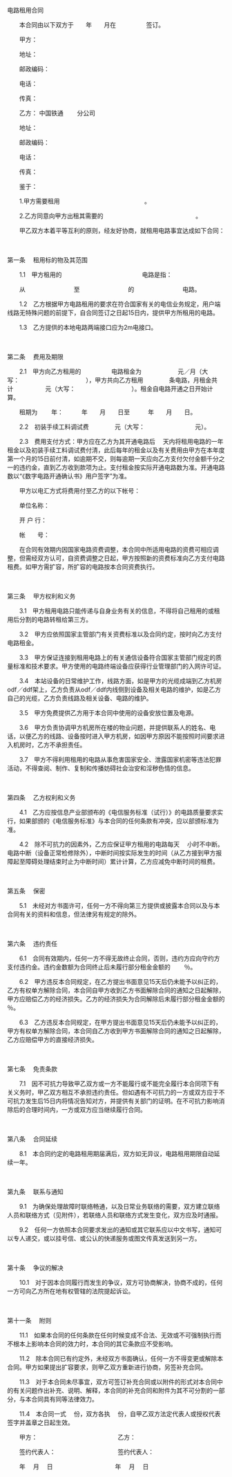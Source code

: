 



电路租用合同



 

　　本合同由以下双方于　　年　　月在　　　　　签订。　　

　　甲方：

　　地址：

　　邮政编码：

　　电话：

　　传真：　　

　　乙方： 中国铁通　　 分公司

　　地址：

　　邮政编码：

　　电话：

　　传真：　　

　　鉴于：

　　1.甲方需要租用　　　　　　　　　　　　　　。

　　2.乙方同意向甲方出租其需要的　　　　　　　　　　　　　　　 。

　　甲乙双方本着平等互利的原则，经友好协商，就租用电路事宜达成如下合同：

　　

第一条
　租用标的物及其范围

　　1.1　甲方租用的　　　　　　　　　　　　　 电路是指：

　　从　　　　　　　　至　　　　　　　　的　　　　　　　　电路。

　　1.2　乙方根据甲方电路租用的要求在符合国家有关的电信业务规定，用户端线路无特殊问题的前提下，自合同签订之日起15日内，提供甲方所租用的电路。

　　1.3　乙方提供的本地电路两端接口应为2m电接口。

　　

第二条
　费用及期限

　　2.1　甲方向乙方租用的　　　　　电路租金为　　　　　　元／月（大写：　　　　　　　　　　　），甲方共向乙方租用　　　　 条电路，月租金共　　计　　　　　 元（大写：　　　　　　　　　 ）。租金自电路开通之日开始计算。

　　租期为　　 年：　　　年　　月　　日至　　　年　　月　　日。

　　2.2　初装手续工料调试费　　　　 元（大写：　　　　　　　　 元）。

　　2.3　费用支付方式：甲方应在乙方为其开通电路后　 天内将租用电路的一年租金以及初装手续工料调试费付清，此后每年的租金以及有关费用由甲方在本年度第一个月的15日前付清，如逾期不交，则每逾期一天应向乙方支付欠付金额千分之一的违约金，直到乙方收到款项为止。支付租金按实际开通电路数为准。开通电路数以“《数字电路开通确认书》用户签字”为准。

　　甲方以电汇方式将费用付至乙方的以下帐号：

　　单位名称：

　　开 户 行：

　　帐　　号：

　　在合同有效期内因国家电路资费调整，本合同中所适用电路的资费可相应调整，但需经双方认可，自资费调整之日起，甲方按照新的资费标准向乙方支付电路租费。如甲方需扩容，所扩容的电路按本合同资费执行。

　　

第三条
　甲方权利和义务

　　3.1　甲方租用电路只能传递与自身业务有关的信息，不得将自己租用的或租用后分割的电路转租给第三方。

　　3.2　甲方应依照国家主管部门有关资费标准以及合同约定，按时向乙方支付电路租金。

　　3.3　甲方保证连接到租用电路上的有关通信设备符合国家主管部门规定的质量标准和技术要求。甲方使用的电路终端设备应获得行业管理部门的入网许可证。

　　3.4　本站设备的日常维护工作，线路方面，如是甲方的光缆成端到乙方机房odf／ddf架上，乙方负责从odf／ddf内线侧到设备及相关电路的维护，如是乙方自己的光缆，乙方负责线路及相关设备、电路的维护。

　　3.5　甲方免费提供乙方用于本合同中使用的设备安放位置及电源。

　　3.6　甲方负责协调甲方机房所在楼的物业问题，并提供联系人的姓名、电话，以便乙方的线路、设备按时进入甲方机房，如因甲方原因不能按照时间要求进入机房时，乙方不承担责任。

　　3.7　甲方不得利用租用的电路从事危害国家安全、泄露国家机密等违法犯罪活动，不得查阅、制作、复制和传播妨碍社会治安和淫秽色情的信息。

　　

第四条
　乙方权利和义务

　　4.1　乙方应按信息产业部颁布的《电信服务标准（试行）》的电路质量要求实行，如果部颁的《电信服务标准》与本合同的任何条款有冲突，应以部颁标准为准。

　　4.2　除不可抗力的因素外，乙方应保证甲方租用的电路每天　 小时不中断。电路中断（设备正常检修除外），中断时间按实际发生的时间（从乙方接到甲方报障起至障碍处理结束时止为中断时间）累计计算，乙方应减免中断时间的租费。

　　

第五条
　保密

　　5.1　未经对方书面许可，任何一方不得向第三方提供或披露本合同以及与本合同有关的资料和信息，但法律另有规定的除外。

　　

第六条
　违约责任

　　6.1　合同有效期内，任何一方不得无故终止合同，否则，违约方应向守约方支付违约金。违约金数额为合同终止后未履行部分租金金额的　　 ％。

　　6.2　甲方违反本合同规定，在乙方提出书面意见15天后仍未能予以纠正的，乙方有权单方解除合同，本合同自甲方收到乙方书面解除合同的通知之日起解除，甲方应赔偿乙方的经济损失。乙方的经济损失为合同解除后未履行部分租金金额的　　％。

　　6.3　乙方违反本合同规定，在甲方提出书面意见15天后仍未能予以纠正的，甲方有权单方解除合同，本合同自乙方收到甲方书面解除合同的通知之日起解除，乙方应赔偿甲方的直接经济损失。

　　

第七条
　免责条款

　　7.1　因不可抗力导致甲乙双方或一方不能履行或不能完全履行本合同项下有关义务时，甲乙双方相互不承担违约责任。但如遇有不可抗力的一方或双方应于不可抗力发生后15日内将情况告知对方，并提供有关部门的证明。在不可抗力影响消除后的合理时间内，一方或双方应当继续履行合同。

　　

第八条
　合同延续

　　8.1　本合同约定的电路租用期届满后，双方如无异议，电路租用期限自动延续一年。

　　

第九条
　联系与通知

　　9.1　为确保处理故障时联络畅通，以及日常业务联络的需要，双方建立联络人员和联络方式（见附件），若联络人员和联络方式发生变化，双方应及时通报。

　　9.2　任何一方依照本合同要求发出的通知或其它联系应以中文书写，通知可以专人递交，或以挂号信、或公认的快递服务或图文传真发送到另一方。

　　

第十条
　争议的解决

　　10.1　对于因本合同履行而发生的争议，双方可协商解决，协商不成的，任何一方可向乙方所在地有权管辖的法院提起诉讼。

　　

第十一条
　附则

　　11.1　如果本合同的任何条款在任何时候变成不合法、无效或不可强制执行而不根本上影响本合同的效力时，本合同的其它条款应不受影响。

　　11.2　除本合同已有约定外，未经双方书面确认，任何一方不得变更或解除本合同。甲方如果提出扩容要求，则甲乙双方重新进行协商，另签补充合同。

　　11.3　对于本合同未尽事宜，双方可签订补充合同或以附件的形式对本合同中的有关问题作出补充、说明、解释，本合同的补充合同和附件为其不可分割的一部分，与本合同具有同等法律效力。

　　11.4　本合同一式　 份，双方各执　 份，自甲乙双方法定代表人或授权代表签字并盖章之日起生效。　　

　　甲方：　　　　　　　　　　　　　 乙方：　　

　　签约代表人：　　　　　　　　　　 签约代表人：　　

　　年　 月　 日　　　　　　　　　　 年　 月　 日